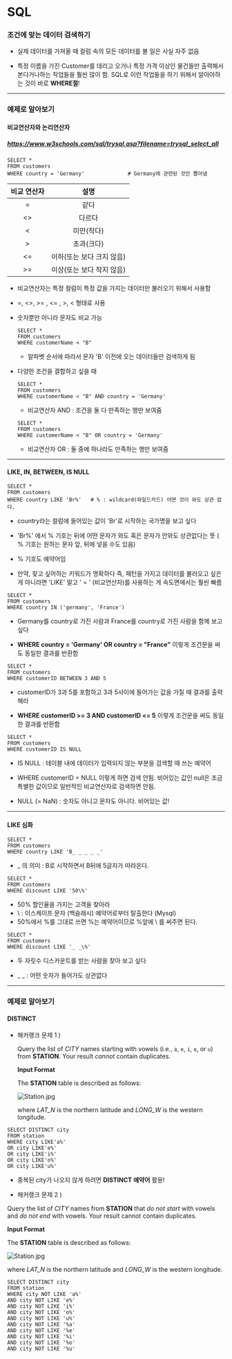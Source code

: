 

# SQL



### 조건에 맞는 데이터 검색하기

* 실제 데이터를 가져올 때 컬럼 속의 모든 데이터를 볼 일은 사실 자주 없음

* 특정 이름을 가진 Customer를 데리고 오거나 특정 가격 이상인 물건들만 출력해서 본다거나하는 작업들을 훨씬 많이 함. SQL로 이런 작업들을 하기 위해서 알아야하는 것이 바로 **WHERE절**!

  

------



### 예제로 알아보기

#### 비교연산자와 논리연산자

##### https://www.w3schools.com/sql/trysql.asp?filename=trysql_select_all

```
SELECT *
FROM customers
WHERE country = 'Germany'              # Germany에 관련된 것만 뽑아냄
```

| **비교 연산자** |           설명            |
| :-------------: | :-----------------------: |
|        =        |           같다            |
|       <>        |          다르다           |
|        <        |        미만(작다)         |
|        >        |        초과(크다)         |
|       <=        | 이하(또는 보다 크지 않음) |
|       >=        | 이상(또는 보다 작지 않음) |

* 비교연산자는 특정 컬럼이 특정 값을 가지는 데이터만 불러오기 위해서 사용함
* =, <>, >= , <= , >, < 형태로 사용

* 숫자뿐만 아니라 문자도 비교 가능

  ```
  SELECT *
  FROM customers
  WHERE customerName < "B"
  ```

  * 알파벳 순서에 따라서 문자 'B' 이전에 오는 데이터들만 검색하게 됨 

* 다양한 조건을 결합하고 싶을 때

  ```
  SELECT *
  FROM customers
  WHERE customerName < "B" AND country = 'Germany'
  ```

  * 비교연산자 AND : 조건을 둘 다 만족하는 행만 보여줌

  ```
  SELECT *
  FROM customers
  WHERE customerName < "B" OR country = 'Germany'
  ```

  * 비교연산자 OR : 둘 중에 하나라도 만족하는 행만 보여줌

    

------



####  LIKE, IN, BETWEEN, IS NULL

```
SELECT *
FROM customers
WHERE country LIKE 'Br%'   # % : wildcard(와일드카드) 어떤 것이 와도 상관 없다.
```

* country라는 컬럼에 들어있는 값이 'Br'로 시작하는 국가명을 보고 싶다

* 'Br%' 에서 % 기호는 뒤에 어떤 문자가 와도 혹은 문자가 안와도 상관없다는 뜻 ( % 기호는 원하는 문자 앞, 뒤에 넣을 수도 있음)
* % 기호도 예약어임
* 만약,  찾고 싶어하는 키워드가 명확하다 즉, 패턴을 가지고 데이터를 불러오고 싶은게 아니라면 'LIKE' 말고  ' = ' (비교연산자)를 사용하는 게 속도면에서는 훨씬 빠름

```
SELECT *
FROM customers
WHERE country IN ('germany', 'France')
```

* Germany를 country로 가진 사람과 France를 country로 가진 사람을 함께 보고 싶다

* **WHERE country = 'Germany' OR country = "France"** 이렇게 조건문을 써도 동일한 결과를 반환함

```
SELECT *
FROM customers
WHERE customerID BETWEEN 3 AND 5
```

* customerID가 3과 5를 포함하고 3과 5사이에 들어가는 값을 가질 때 결과를 출력해라

* **WHERE customerID >= 3 AND customerID <= 5** 이렇게 조건문을 써도 동일한 결과를 반환함

```
SELECT *
FROM customers
WHERE customerID IS NULL
```

* IS NULL :  테이블 내에 데이터가 입력되지 않는 부분을 검색할 때 쓰는 예약어

* WHERE customerID  = NULL 이렇게 하면 검색 안됨. 비어있는 값인 null은 조금 특별한 값이므로 일반적인 비교연산자로 검색하면 안됨.

* NULL (= NaN) : 숫자도 아니고 문자도 아니다. 비어있는 값!

  

------



#### LIKE 심화

```
SELECT *
FROM customers
WHERE country LIKE 'B_ _ _ _ _'
```

* _ 의 의미 : B로 시작하면서 B뒤에 5글자가 따라온다.

```
SELECT *
FROM customers
WHERE discount LIKE '50\%' 
```

* 50% 할인율을 가지는 고객을 찾아라
* \ : 이스케이프 문자 (백슬래시) 예약어로부터 탈출한다 (Mysql)
* 50%에서 %를 그대로 쓰면  %는 예약어이므로 %앞에 \ 를 써주면 된다.

```
SELECT *
FROM customers
WHERE discount LIKE '_ _\%' 
```

* 두 자릿수 디스카운트를 받는 사람을 찾아 보고 싶다

* _ _ : 어떤 숫자가 들어가도 상관없다

  

------



### 예제로 알아보기

#### DISTINCT

* 해커랭크 문제 1 ) 

  Query the list of *CITY* names starting with vowels (i.e., `a`, `e`, `i`, `o`, or `u`) from **STATION**. Your result *cannot* contain duplicates.

  **Input Format**

  The **STATION** table is described as follows:

  ![Station.jpg](https://s3.amazonaws.com/hr-challenge-images/9336/1449345840-5f0a551030-Station.jpg)

  where *LAT_N* is the northern latitude and *LONG_W* is the western longitude.

```
SELECT DISTINCT city
FROM station
WHERE city LIKE'a%' 
OR city LIKE'e%' 
OR city LIKE'i%' 
OR city LIKE'o%' 
OR city LIKE'u%'
```

* 중복된 city가 나오지 않게 하려면 **DISTINCT 예약어** 활용!

  

* 해커랭크 문제 2 )

Query the list of *CITY* names from **STATION** that *do not start* with vowels and *do not end* with vowels. Your result cannot contain duplicates.

**Input Format**

The **STATION** table is described as follows:

![Station.jpg](https://s3.amazonaws.com/hr-challenge-images/9336/1449345840-5f0a551030-Station.jpg)

where *LAT_N* is the northern latitude and *LONG_W* is the western longitude.

```
SELECT DISTINCT city
FROM station
WHERE city NOT LIKE 'a%' 
AND city NOT LIKE 'e%' 
AND city NOT LIKE 'i%' 
AND city NOT LIKE 'o%'
AND city NOT LIKE 'u%'
AND city NOT LIKE '%a'
AND city NOT LIKE '%e'
AND city NOT LIKE '%i'
AND city NOT LIKE '%o'
AND city NOT LIKE '%u'
```

